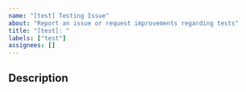 ```yaml
---
name: "[test] Testing Issue"
about: "Report an issue or request improvements regarding tests"
title: "[test]: "
labels: ["test"]
assignees: []
---
```


## Description
<!-- Describe the testing issue or request -->

